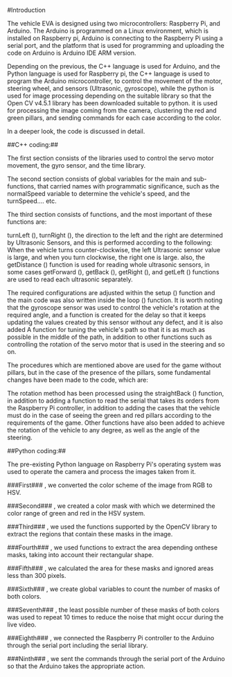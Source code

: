 
#Introduction

The vehicle EVA is designed using two microcontrollers: Raspberry Pi, and Arduino. The Arduino is programmed on a Linux environment, which is installed on Raspberry pi, Arduino is connecting to the Raspberry Pi using a serial port, and the platform that is used for programming and uploading the code on Arduino is Arduino IDE ARM version.

Depending on the previous, the C++ language is used for Arduino, and the Python language is used for Raspberry pi, the C++ language is used to program the Arduino microcontroller, to control the movement of the motor, steering wheel, and sensors (Ultrasonic, gyroscope), while the python is used for image processing depending on the suitable library so that the Open CV v4.5.1 library has been downloaded suitable to python. it is used for processing the image coming from the camera, clustering the red and green pillars, and sending commands for each case according to the color.

In a deeper look, the code is discussed in detail.

##C++ coding:##

The first section consists of the libraries used to control the servo motor movement, the gyro sensor, and the time library.

The second section consists of global variables for the main and sub-functions, that carried names with programmatic significance, such as the normalSpeed variable to determine the vehicle's speed, and the turnSpeed.... etc.

The third section consists of functions, and the most important of these functions are:

turnLeft (), turnRight (), the direction to the left and the right are determined by Ultrasonic Sensors, and this is performed according to the following: When the vehicle turns counter-clockwise, the left Ultrasonic sensor value is large, and when you turn clockwise, the right one is large. also, the getDistance () function is used for reading whole ultrasonic sensors, in some cases getForward (), getBack (), getRight (), and getLeft () functions are used to read each ultrasonic separately.

The required configurations are adjusted within the setup () function and the main code was also written inside the loop () function. It is worth noting that the gyroscope sensor was used to control the vehicle's rotation at the required angle, and a function is created for the delay so that it keeps updating the values ​​​​created by this sensor without any defect, and it is also added A function for tuning the vehicle's path so that it is as much as possible in the middle of the path, in addition to other functions such as controlling the rotation of the servo motor that is used in the steering and so on.

The procedures which are mentioned above are used for the game without pillars, but in the case of the presence of the pillars, some fundamental changes have been made to the code, which are:

The rotation method has been processed using the straightBack () function, in addition to adding a function to read the serial that takes its orders from the Raspberry Pi controller, in addition to adding the cases that the vehicle must do in the case of seeing the green and red pillars according to the requirements of the game. Other functions have also been added to achieve the rotation of the vehicle to any degree, as well as the angle of the steering.

##Python coding:##

The pre-existing Python language on Raspberry Pi's operating system was used to operate the camera and process the images taken from it.

###First### , we converted the color scheme of the image from RGB to HSV.

###Second### , we created a color mask with which we determined the color range of green and red in the HSV system.

###Third### , we used the functions supported by the OpenCV library to extract the regions that contain these masks in the image.

###Fourth### , we used functions to extract the area depending on ​​these masks, taking into account their rectangular shape.

###Fifth### , we calculated the area for these masks and ignored areas less than 300 pixels.

###Sixth### , we create global variables to count the number of masks of both colors.

###Seventh### , the least possible number of these masks of both colors was used to repeat 10 times to reduce the noise that might occur during the live video.

###Eighth### , we connected the Raspberry Pi controller to the Arduino through the serial port including the serial library.

###Ninth### , we sent the commands through the serial port of the Arduino so that the Arduino takes the appropriate action.
